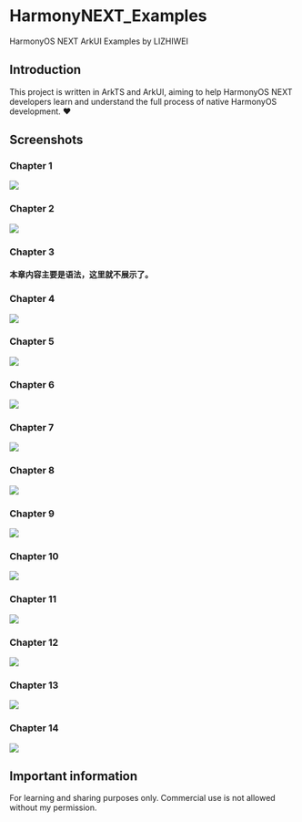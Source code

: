 # HarmonyNEXT_Examples

HarmonyOS NEXT ArkUI Examples by LIZHIWEI

## Introduction

This project is written in ArkTS and ArkUI, aiming to help HarmonyOS NEXT developers learn and understand the full process of native HarmonyOS development. ❤️

## Screenshots

### Chapter 1
<img src="Screenshots/Chapter1.png" >

### Chapter 2
<img src="Screenshots/Chapter2.png" >

### Chapter 3
#### 本章内容主要是语法，这里就不展示了。

### Chapter 4
<img src="Screenshots/Chapter4.png" >

### Chapter 5
<img src="Screenshots/Chapter5.png" >

### Chapter 6
<img src="Screenshots/Chapter6.png" >

### Chapter 7
<img src="Screenshots/Chapter7.png" >

### Chapter 8
<img src="Screenshots/Chapter8.png" >

### Chapter 9
<img src="Screenshots/Chapter9.png" >

### Chapter 10
<img src="Screenshots/Chapter10.png" >

### Chapter 11
<img src="Screenshots/Chapter11.png" >

### Chapter 12
<img src="Screenshots/Chapter12.png" >

### Chapter 13
<img src="Screenshots/Chapter13.png" >

### Chapter 14
<img src="Screenshots/Chapter14.png" >

## Important information
For learning and sharing purposes only. Commercial use is not allowed without my permission.